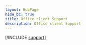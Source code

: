 ```yaml
--- 
layout: HubPage
hide_bc: true
title: Office client Support
description: Office client Support
---
```


[!INCLUDE [support](../../common/Office/includes/troubleshoot.yml)]